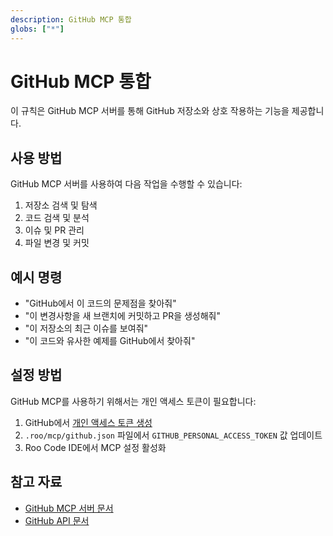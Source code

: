 ```yaml
---
description: GitHub MCP 통합
globs: ["*"]
---
```


# GitHub MCP 통합

이 규칙은 GitHub MCP 서버를 통해 GitHub 저장소와 상호 작용하는 기능을 제공합니다.

## 사용 방법

GitHub MCP 서버를 사용하여 다음 작업을 수행할 수 있습니다:

1. 저장소 검색 및 탐색
2. 코드 검색 및 분석
3. 이슈 및 PR 관리
4. 파일 변경 및 커밋

## 예시 명령

- "GitHub에서 이 코드의 문제점을 찾아줘"
- "이 변경사항을 새 브랜치에 커밋하고 PR을 생성해줘"
- "이 저장소의 최근 이슈를 보여줘"
- "이 코드와 유사한 예제를 GitHub에서 찾아줘"

## 설정 방법

GitHub MCP를 사용하기 위해서는 개인 액세스 토큰이 필요합니다:

1. GitHub에서 [개인 액세스 토큰 생성](https://github.com/settings/tokens)
2. `.roo/mcp/github.json` 파일에서 `GITHUB_PERSONAL_ACCESS_TOKEN` 값 업데이트
3. Roo Code IDE에서 MCP 설정 활성화

## 참고 자료

- [GitHub MCP 서버 문서](https://github.com/modelcontextprotocol/servers/tree/main/src/github)
- [GitHub API 문서](https://docs.github.com/en/rest)